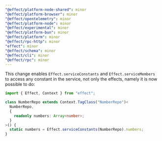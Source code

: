 ```yaml
---
"@effect/platform-node-shared": minor
"@effect/platform-browser": minor
"@effect/opentelemetry": minor
"@effect/platform-node": minor
"@effect/experimental": minor
"@effect/platform-bun": minor
"@effect/platform": minor
"@effect/rpc-http": minor
"effect": minor
"@effect/schema": minor
"@effect/cli": minor
"@effect/rpc": minor
---
```


This change enables `Effect.serviceConstants` and `Effect.serviceMembers` to access any constant in the service, not only the effects, namely it is now possible to do:

```ts
import { Effect, Context } from "effect";

class NumberRepo extends Context.TagClass("NumberRepo")<
  NumberRepo,
  {
    readonly numbers: Array<number>;
  }
>() {
  static numbers = Effect.serviceConstants(NumberRepo).numbers;
}
```
